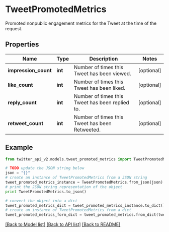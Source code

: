 # TweetPromotedMetrics

Promoted nonpublic engagement metrics for the Tweet at the time of the request.

## Properties
Name | Type | Description | Notes
------------ | ------------- | ------------- | -------------
**impression_count** | **int** | Number of times this Tweet has been viewed. | [optional] 
**like_count** | **int** | Number of times this Tweet has been liked. | [optional] 
**reply_count** | **int** | Number of times this Tweet has been replied to. | [optional] 
**retweet_count** | **int** | Number of times this Tweet has been Retweeted. | [optional] 

## Example

```python
from twitter_api_v2.models.tweet_promoted_metrics import TweetPromotedMetrics

# TODO update the JSON string below
json = "{}"
# create an instance of TweetPromotedMetrics from a JSON string
tweet_promoted_metrics_instance = TweetPromotedMetrics.from_json(json)
# print the JSON string representation of the object
print TweetPromotedMetrics.to_json()

# convert the object into a dict
tweet_promoted_metrics_dict = tweet_promoted_metrics_instance.to_dict()
# create an instance of TweetPromotedMetrics from a dict
tweet_promoted_metrics_form_dict = tweet_promoted_metrics.from_dict(tweet_promoted_metrics_dict)
```
[[Back to Model list]](../README.md#documentation-for-models) [[Back to API list]](../README.md#documentation-for-api-endpoints) [[Back to README]](../README.md)


